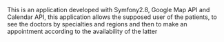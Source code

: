 


This is an application developed with Symfony2.8, Google Map API and Calendar API,
this application allows the supposed user of the patients, to see the doctors by specialties and regions 
and then to make an appointment according to the availability of the latter
